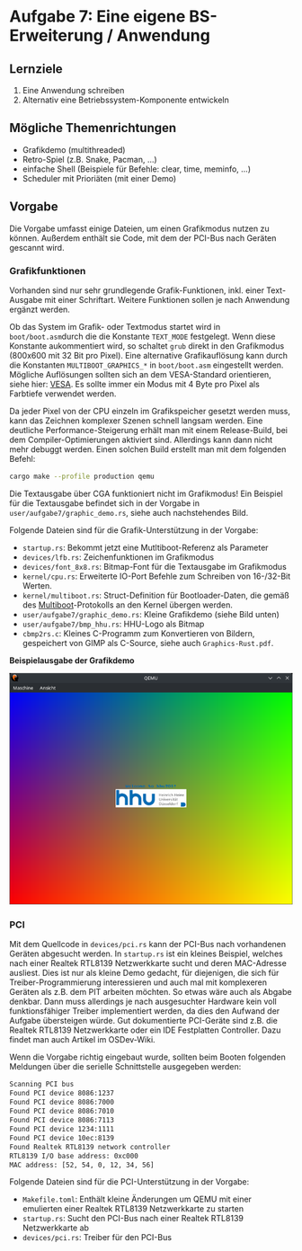# Aufgabe 7: Eine eigene BS-Erweiterung / Anwendung

## Lernziele
1. Eine Anwendung schreiben
2. Alternativ eine Betriebssystem-Komponente entwickeln

## Mögliche Themenrichtungen
- Grafikdemo (multithreaded)
- Retro-Spiel (z.B. Snake, Pacman, ...)
- einfache Shell (Beispiele für Befehle: clear, time, meminfo, ...) 
- Scheduler mit Prioriäten (mit einer Demo)

## Vorgabe
Die Vorgabe umfasst einige Dateien, um einen Grafikmodus nutzen zu können. Außerdem enthält sie Code, mit dem der PCI-Bus nach Geräten gescannt wird.

### Grafikfunktionen 
Vorhanden sind nur sehr grundlegende Grafik-Funktionen, inkl. einer Text-Ausgabe mit einer Schriftart. Weitere Funktionen sollen je nach Anwendung ergänzt werden. 

Ob das System im Grafik- oder Textmodus startet wird in `boot/boot.asm`durch die die Konstante `TEXT_MODE` festgelegt. Wenn diese Konstante aukommentiert wird, so schaltet `grub` direkt in den Grafikmodus (800x600 mit 32 Bit pro Pixel). Eine alternative Grafikauflösung kann durch die Konstanten `MULTIBOOT_GRAPHICS_*` in  `boot/boot.asm` eingestellt werden. Mögliche Auflösungen sollten sich an dem VESA-Standard orientieren, siehe hier: [VESA](https://en.wikipedia.org/wiki/VESA_BIOS_Extensions). Es sollte immer ein Modus mit 4 Byte pro Pixel als Farbtiefe verwendet werden.

Da jeder Pixel von der CPU einzeln im Grafikspeicher gesetzt werden muss, kann das Zeichnen komplexer Szenen schnell langsam werden. Eine deutliche Performance-Steigerung erhält man mit einem Release-Build, bei dem Compiler-Optimierungen aktiviert sind. Allerdings kann dann nicht mehr debuggt werden. Einen solchen Build erstellt man mit dem folgenden Befehl:
```bash
cargo make --profile production qemu
```

Die Textausgabe über CGA funktioniert nicht im Grafikmodus! Ein Beispiel für die Textausgabe befindet sich in der Vorgabe in `user/aufgabe7/graphic_demo.rs`, siehe auch nachstehendes Bild.

Folgende Dateien sind für die Grafik-Unterstützung in der Vorgabe:
- `startup.rs`: Bekommt jetzt eine Mutltiboot-Referenz als Parameter
- `devices/lfb.rs`: Zeichenfunktionen im Grafikmodus
- `devices/font_8x8.rs`: Bitmap-Font für die Textausgabe im Grafikmodus
- `kernel/cpu.rs`: Erweiterte IO-Port Befehle zum Schreiben von 16-/32-Bit Werten.
- `kernel/multiboot.rs`: Struct-Definition für Bootloader-Daten, die gemäß des [Multiboot](https://www.gnu.org/software/grub/manual/multiboot/multiboot.html)-Protokolls an den Kernel übergen werden.
- `user/aufgabe7/graphic_demo.rs`: Kleine Grafikdemo (siehe Bild unten)
- `user/aufgabe7/bmp_hhu.rs`: HHU-Logo als Bitmap
- `cbmp2rs.c`: Kleines C-Programm zum Konvertieren von Bildern, gespeichert von GIMP als C-Source, siehe auch `Graphics-Rust.pdf`.

**Beispielausgabe der Grafikdemo**

![lfb](img/lfb.png)

### PCI
Mit dem Quellcode in `devices/pci.rs` kann der PCI-Bus nach vorhandenen Geräten abgesucht werden. In `startup.rs` ist ein kleines Beispiel, welches nach einer Realtek RTL8139 Netzwerkkarte sucht und deren MAC-Adresse ausliest. Dies ist nur als kleine Demo gedacht, für diejenigen, die sich für Treiber-Programmierung interessieren und auch mal mit komplexeren Geräten als z.B. dem PIT arbeiten möchten. So etwas wäre auch als Abgabe denkbar. Dann muss allerdings je nach ausgesuchter Hardware kein voll funktionsfähiger Treiber implementiert werden, da dies den Aufwand der Aufgabe übersteigen würde. Gut dokumentierte PCI-Geräte sind z.B. die Realtek RTL8139 Netzwerkkarte oder ein IDE Festplatten Controller. Dazu findet man auch Artikel im OSDev-Wiki.

Wenn die Vorgabe richtig eingebaut wurde, sollten beim Booten folgenden Meldungen über die serielle Schnittstelle ausgegeben werden:

```
Scanning PCI bus
Found PCI device 8086:1237
Found PCI device 8086:7000
Found PCI device 8086:7010
Found PCI device 8086:7113
Found PCI device 1234:1111
Found PCI device 10ec:8139
Found Realtek RTL8139 network controller
RTL8139 I/O base address: 0xc000
MAC address: [52, 54, 0, 12, 34, 56]
```

Folgende Dateien sind für die PCI-Unterstützung in der Vorgabe:
- `Makefile.toml`: Enthält kleine Änderungen um QEMU mit einer emulierten einer Realtek RTL8139 Netzwerkkarte zu starten
- `startup.rs`: Sucht den PCI-Bus nach einer Realtek RTL8139 Netzwerkkarte ab
- `devices/pci.rs`: Treiber für den PCI-Bus
